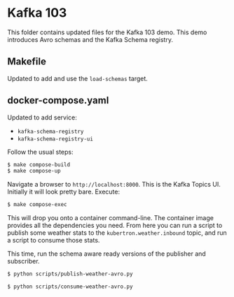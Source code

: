 # Kafka 103

This folder contains updated files for the Kafka 103 demo. This demo
introduces Avro schemas and the Kafka Schema registry.  

## Makefile
Updated to add and use the `load-schemas` target.

## docker-compose.yaml
Updated to add service:
- `kafka-schema-registry`
- `kafka-schema-registry-ui`

Follow the usual steps:

```bash
$ make compose-build
$ make compose-up
```

Navigate a browser to `http://localhost:8000`. This is the Kafka Topics UI.
Initially it will look pretty bare. Execute: 

```bash
$ make compose-exec
```

This will drop you onto a container command-line. The container image
provides all the dependencies you need. From here you can run a script to
publish some weather stats to the `kubertron.weather.inbound` topic, and run
a script to consume those stats.

This time, run the schema aware ready versions of the publisher and subscriber.

```bash
$ python scripts/publish-weather-avro.py
```

```bash
$ python scripts/consume-weather-avro.py
```
